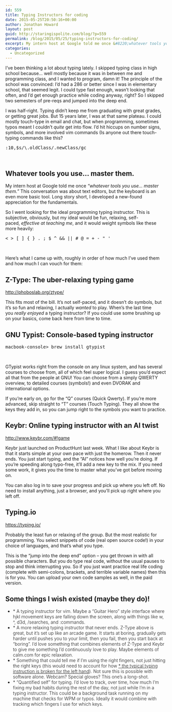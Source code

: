 ```yaml
---
id: 559
title: Typing Instructors for coding
date: 2015-05-25T20:50:16+00:00
author: Jonathan Howard
layout: post
guid: http://staringispolite.com/blog/?p=559
permalink: /blog/2015/05/25/typing-instructors-for-coding/
excerpt: My intern host at Google told me once &#8220;whatever tools you use&#8230; master them.&#8221; In that spirit, I went looking for the ideal programming typing instructor. This is subjective, obviously, but...
categories:
  - Uncategorized
---
```

I&#8217;ve been thinking a lot about typing lately. I skipped typing class in high school because&#8230; well mostly because it was in between me and programming class, and I wanted to program, damn it! The principle of the school was convinced: I&#8217;d had a 286 or better since I was in elementary school, that seemed legit. I could type fast enough, wasn&#8217;t looking that often, and I&#8217;d get enough practice while coding anyway, right? So I skipped two semesters of pre-reqs and jumped into the deep end.

I was half-right. Typing didn&#8217;t keep me from graduating with great grades, or getting great jobs. But 15 years later, I was at that same plateau. I could mostly touch-type in email and chat, but when programming, sometimes typos meant I couldn&#8217;t _quite_ get into flow. I&#8217;d hit hiccups on number signs, symbols, and more involved vim commands (Is anyone out there touch-typing commands like this?

<pre>:10,$s/\.oldClass/.newClass/gc</pre>

&nbsp;

## Whatever tools you use&#8230; master them.

My intern host at Google told me once _&#8220;whatever tools you use&#8230; master them.&#8221;_ This conversation was about text editors, but the keyboard is an even more basic tool. Long story short, I developed a new-found appreciation for the fundamentals.

So I went looking for the ideal programming typing instructor. This is subjective, obviously, but my ideal would be fun, relaxing, self-paced, _effective at teaching me_, and it would weight symbols like these more heavily:

<pre>&lt; &gt; [ ] { } . ; $ ^ && || # @ = + - " '</pre>

&nbsp;

Here&#8217;s what I came up with, roughly in order of how much I&#8217;ve used them and how much I can vouch for them:<!--more-->

## Z-Type: The uber-relaxing typing game

<a href="http://phoboslab.org/ztype/" target="_blank">http://phoboslab.org/ztype/</a>

This fits most of the bill. It&#8217;s not self-paced, and it doesn&#8217;t do symbols, but it&#8217;s so fun and relaxing, I actually _wanted_ to play. When&#8217;s the last time you _really enjoyed_ a typing instructor? If you could use some brushing up on your basics, come back here from time to time.

## GNU Typist: Console-based typing instructor

<pre>macbook-console&gt; brew install gtypist</pre>

&nbsp;

GTypist works right from the console on any linux system, and has several courses to choose from, all of which feel super logical. I guess you&#8217;d expect all that from the people at GNU! You can choose from a simply QWERTY overview, to detailed courses (symbols!) and even DVORAK and international options.

If you&#8217;re early on, go for the &#8220;Q&#8221; courses (Quick Qwerty). If you&#8217;re more advanced, skip straight to &#8220;T&#8221; courses (Touch Typing). They all show the keys they add in, so you can jump right to the symbols you want to practice.

## Keybr: Online typing instructor with an AI twist

<a href="http://www.keybr.com/#!game" target="_blank">http://www.keybr.com/#!game</a>

Keybr just launched on ProductHunt last week. What I like about Keybr is that it starts simple at your own pace with just the homerow. Then it never ends. You just start typing, and the &#8220;AI&#8221; notices how well you&#8217;re doing. If you&#8217;re speeding along typo-free, it&#8217;ll add a new key to the mix. If you need some work, it gives you the time to master what you&#8217;ve got before moving on.

You can also log in to save your progress and pick up where you left off. No need to install anything, just a browser, and you&#8217;ll pick up right where you left off.

## Typing.io

<a href="https://typing.io/" target="_blank">https://typing.io/</a>

Probably the least fun or relaxing of the group. But the most realistic for programming. You select snippets of code (real open source code!) in your choice of languages, and that&#8217;s what you type.

This is the &#8220;jump into the deep end&#8221; option &#8211; you get thrown in with all possible characters. But you do type real code, without the usual pauses to stop and think interrupting you. So if you just want practice real life coding (complete with semi-colons, brackets, and terrible variable names) then this is for you. You can upload your own code samples as well, in the paid version.

## Some things I wish existed (maybe they do)!

  * <span style="font-weight: 300;">* A typing instructor for vim. Maybe a &#8220;Guitar Hero&#8221; style interface where hjkl movement keys are falling down the screen, along with things like w, ^, d3d, /searches, and :commands.</span>
  * <span style="font-weight: 300;">* A more relaxing typing instructor that never ends. Z-Type above is great, but it&#8217;s set up like an arcade game. It starts at boring, gradually gets harder until pushes you to your limit, then you fail, then you start back at &#8220;boring&#8221;. I&#8217;d love something that combines elements of Z-Type and Keybr to give me something I&#8217;d continuously love to play. Maybe elements of calm.com for epic relaxation.</span>
  * <span style="font-weight: 300;">* Something that could tell me if I&#8217;m using the right fingers, not just hitting the right keys (this would need to account for how </span><a style="font-weight: 300;" href="http://www.onehandkeyboard.org/standard-qwerty-finger-placement/" target="_blank">* the typical typing instruction is broken for the left hand</a><span style="font-weight: 300;">). Not sure this is possible with software alone. Webcam? Special gloves? This one&#8217;s a long-shot.</span>
  * <span style="font-weight: 300;">* &#8220;Quantified self&#8221; for typing. I&#8217;d love to track, over time, how much I&#8217;m fixing my bad habits during the rest of the day, not just while I&#8217;m in a typing instructor. This could be a background task running on my machine that checks for WPM or typos. Ideally it would combine with tracking which fingers I use for which keys.</span>

##
